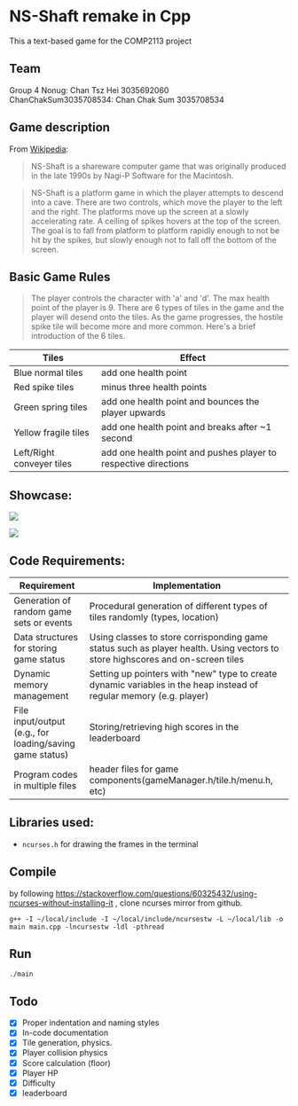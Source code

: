 # NS-Shaft remake in Cpp
This a text-based game for the COMP2113 project

## Team 
Group 4 
Nonug: Chan Tsz Hei 3035692060  
ChanChakSum3035708534: Chan Chak Sum 3035708534

## Game description
From [Wikipedia](https://en.wikipedia.org/wiki/NS-Shaft):
> NS-Shaft is a shareware computer game that was originally produced in the late 1990s by Nagi-P Software for the Macintosh.  

> NS-Shaft is a platform game in which the player attempts to descend into a cave. There are two controls, which move the player to the left and the right. The platforms move up the screen at a slowly accelerating rate. A ceiling of spikes hovers at the top of the screen. The goal is to fall from platform to platform rapidly enough to not be hit by the spikes, but slowly enough not to fall off the bottom of the screen.  

## Basic Game Rules
> The player controls the character with 'a' and 'd'. The max health point of the player is 9.
There are 6 types of tiles in the game and the player will desend onto the tiles. As the game progresses, the hostile spike tile will become more and more common. Here's a brief introduction of the 6 tiles. 

Tiles | Effect
------------ | -------------
Blue normal tiles | add one health point
Red spike tiles | minus three health points
Green spring tiles | add one health point and bounces the player upwards
Yellow fragile tiles | add one health point and breaks after ~1 second
Left/Right conveyer tiles | add one health point and pushes player to respective directions   

## Showcase:
[![](http://img.youtube.com/vi/watch?v=mfsU_nKl2wI/0.jpg)](https://www.youtube.com/watch?v=mfsU_nKl2wI "")



[![](http://img.youtube.com/vi/-SksNwLmSSE/0.jpg)](https://youtu.be/-SksNwLmSSE?t=32 "Original")

## Code Requirements:
Requirement | Implementation
------------ | -------------
Generation of random game sets or events | Procedural generation of different types of tiles randomly (types, location)
Data structures for storing game status | Using classes to store corrisponding game status such as player health. Using vectors to store highscores and on-screen tiles 
Dynamic memory management | Setting up pointers with "new" type to create dynamic variables in the heap instead of regular memory (e.g. player)
File input/output (e.g., for loading/saving game status) | Storing/retrieving high scores in the leaderboard
Program codes in multiple files | header files for game components(gameManager.h/tile.h/menu.h, etc)   

## Libraries used:
- `ncurses.h` for drawing the frames in the terminal

## Compile
by following https://stackoverflow.com/questions/60325432/using-ncurses-without-installing-it , clone ncurses mirror from github.

`g++ -I ~/local/include -I ~/local/include/ncursestw -L ~/local/lib -o main main.cpp -lncursestw -ldl -pthread`

## Run
`./main`

## Todo
- [X] Proper indentation and naming styles
- [X] In-code documentation
- [X] Tile generation, physics.
- [x] Player collision physics
- [X] Score calculation (floor)
- [X] Player HP
- [X] Difficulty
- [X] leaderboard
